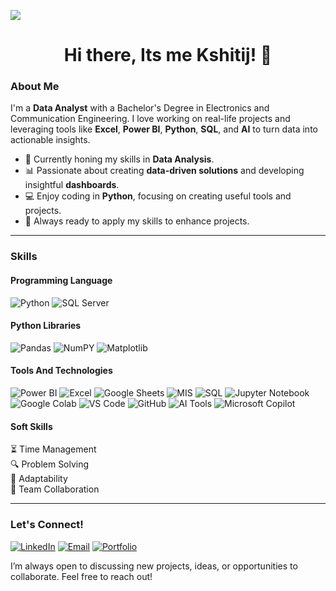 ![](https://komarev.com/ghpvc/?username=KshitijBansal-hub&label=Profile%20Views&color=0e75b6&style=flat)

<h1 align="center"> Hi there, Its me Kshitij! 🙋</h1>

### About Me

I'm a **Data Analyst** with a Bachelor's Degree in Electronics and Communication Engineering. I love working on real-life projects and leveraging tools like **Excel**, **Power BI**, **Python**, **SQL**, and **AI** to turn data into actionable insights.

- 🌱 Currently honing my skills in **Data Analysis**.
- 📊 Passionate about creating **data-driven solutions** and developing insightful **dashboards**.
- 💻 Enjoy coding in **Python**, focusing on creating useful tools and projects.
- 🎨 Always ready to apply my skills to enhance projects.
---

### Skills

#### Programming Language
![Python](https://img.shields.io/badge/-Python-3776AB?style=flat&logo=python&logoColor=white) 
![SQL Server](https://img.shields.io/badge/-SQL%20Server-4479A1?style=flat&logo=microsoft-sql-server&logoColor=white)

#### Python Libraries
![Pandas](https://img.shields.io/badge/-Pandas-150458?style=flat&logo=pandas&logoColor=white) 
![NumPY](https://img.shields.io/badge/-Numpy-013243?style=flat&logo=numpy&logoColor=white) 
![Matplotlib](https://img.shields.io/badge/-Matplotlib-11557C?style=flat&logo=matplotlib&logoColor=white) 

#### Tools And Technologies
![Power BI](https://img.shields.io/badge/-Power%20BI-F2C811?style=flat&logo=powerbi&logoColor=white)
![Excel](https://img.shields.io/badge/-Excel-217346?style=flat&logo=microsoft-excel&logoColor=white)
![Google Sheets](https://img.shields.io/badge/-Google%20Sheets-34A853?style=flat&logo=googlesheets)
![MIS](https://img.shields.io/badge/-MIS-217346?style=flat&logo=microsoft-excel)
![SQL](https://img.shields.io/badge/-SQL%20Server-CC2927?style=flat&logo=microsoft-sql-server&logoColor=white)
![Jupyter Notebook](https://img.shields.io/badge/-Jupyter%20Notebook-F37626?style=flat&logo=jupyter)
![Google Colab](https://img.shields.io/badge/-Google%20Colab-F9AB00?style=flat&logo=googlecolab)
![VS Code](https://img.shields.io/badge/-VS%20Code-007ACC?style=flat&logo=visualstudiocode)
![GitHub](https://img.shields.io/badge/-GitHub-181717?style=flat&logo=github)
![AI Tools](https://img.shields.io/badge/-ChatGPT-00B37E?style=flat&logo=openai&logoColor=white)
![Microsoft Copilot](https://img.shields.io/badge/-Microsoft%20Copilot-2B2B2B?style=flat&logo=microsoft&logoColor=white)

#### Soft Skills
⏳ Time Management  
🔍 Problem Solving  
🔄 Adaptability  
🤝 Team Collaboration

---

### Let's Connect!

[![LinkedIn](https://img.shields.io/badge/-LinkedIn-0077B5?style=flat&logo=linkedin&logoColor=white)](https://www.linkedin.com/in/kshitij-bansal-04867718b/) 
[![Email](https://img.shields.io/badge/-Email-D14836?style=flat&logo=gmail&logoColor=white)](mailto:kshitijbansal108@gmail.com)
[![Portfolio](https://img.shields.io/badge/-Portfolio-FF5722?style=flat&logo=firefox&logoColor=white)](https://github.com/KshitijBansal-hub)

I’m always open to discussing new projects, ideas, or opportunities to collaborate. Feel free to reach out!


